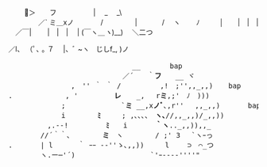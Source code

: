 
　　      🌸＞　　フ
　　　　　| 　_　 _\   
　 　　　／` ミ＿xノ 
　　 　 /　　　 　 |
　　　 /　 ヽ　　 ﾉ
　 　 │　　|　|　|
　／￣|　　 |　|　|
　| (￣ヽ＿_ヽ_)__) 
　＼二つ
  
  ／l、 
（ﾟ､ ｡ ７
⠀ |、ﾞ ~ヽ
  じしf_, )ノ
<pre>
　　　　　　　　　　　　　　　　   __  　　　bap
　　　　   　　　　 　　　　　　／´　　｀<b>フ</b>　　__ ヾ
　　　　　　　　　,　'' ｀ ｀ / 　　　　　,!　;'',,_,,) 　 bap　　　bap
.　　　　　　　 , ' 　　　　 <b>レ</b> 　 _,　 r<b>ミ</b>,;'　ﾉ　)))
　　　　　　　 ; 　 　 　 　 　`<b>ミ</b> __,x<b>ノﾞ</b>､,r''　 ,,_,,)　　　　bap
　　　 　　　　i　 　　　<b>ﾐ</b>　　　; ,､､､、　<b>ヽ､</b>//,,_,,)/_,,))
　　　 　　,.-‐! 　 　 　 <b>ﾐ</b>　　i　　　　<b>｀ヽ</b>.._,,)),,_
　　 　　//´｀｀､　　　　 <b>ミ</b>　ヽ　　　　 / ;' 3　 `ヽｰっ　
.　　　　| l　　 　｀ ｰｰ -‐''ゝ､,,))　　　l　　 ⊃　⌒_つ
　　　 　ヽ.ー─'´) 　 　　 　　　　　　`'ｰ---‐''''" 　　　　　　　

</pre>
